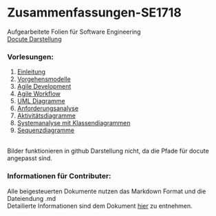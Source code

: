 Zusammenfassungen-SE1718
========================
Aufgearbeitete Folien für Software Engineering<br>
[Docute Darstellung]( https://fhbielefeld-ifm-ws1718-sweng1.github.io/Zusammenfassungen-SE1718/)

### Vorlesungen:
1. [Einleitung](/vorlesung1/vorlesung1.md)
2. [Vorgehensmodelle](/vorlesung2/vorlesung2.md)
3. [Agile Development](/vorlesung3/vorlesung3.md)
4. [Agile Workflow](/vorlesung4/vorlesung4.md)
5. [UML Diagramme](/vorlesung5/vorlesung5.md)
6. [Anforderungsanalyse](/vorlesung6/vorlesung6.md)
7. [Aktivitätsdiagramme](/vorlesung7/vorlesung7.md)
8. [Systemanalyse mit Klassendiagrammen](/vorlesung8/vorlesung8.md)
9. [Sequenzdiagramme](/vorlesung9/vorlesung9.md)

<br>
Bilder funktionieren in github Darstellung nicht, da die Pfade für docute angepasst sind.

### Informationen für Contributer:
Alle beigesteuerten Dokumente nutzen das Markdown Format und die Dateiendung .md
<br>
Detailierte Informationen sind dem Dokument [hier](/CONTRIBUTING.md) zu entnehmen.
